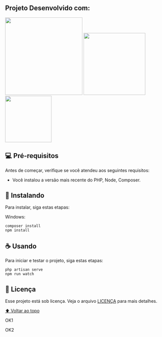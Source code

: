 ## Projeto Desenvolvido com: 
<div style="display:inline">
<a href="https://laravel.com" target="_blank"><img src="https://raw.githubusercontent.com/laravel/art/master/logo-lockup/5%20SVG/2%20CMYK/1%20Full%20Color/laravel-logolockup-cmyk-red.svg" width="250"></a>

<img width="200" src="https://user-images.githubusercontent.com/23483794/130079665-77e2d4b1-4015-4047-9940-2319f9d247ac.png">
<img width="150" src="https://user-images.githubusercontent.com/23483794/130091622-f32418ef-5a5c-4a89-a2c3-5bd66370799b.png">
</div>

## 💻 Pré-requisitos

Antes de começar, verifique se você atendeu aos seguintes requisitos:
<!---Estes são apenas requisitos de exemplo. Adicionar, duplicar ou remover conforme necessário--->
* Você instalou a versão mais recente do PHP, Node, Composer.

## 🚀 Instalando 

Para instalar, siga estas etapas:

Windows:
```
composer install
npm install

```

## ☕ Usando 

Para iniciar e testar o projeto, siga estas etapas:

```
php artisan serve
npm run watch

```


## 📝 Licença

Esse projeto está sob licença. Veja o arquivo [LICENÇA](LICENSE.md) para mais detalhes.

[⬆ Voltar ao topo](#nome-do-projeto)<br>

OK1

OK2
